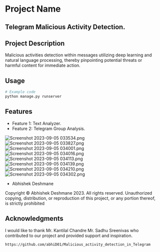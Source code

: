 
# Project Name

## Telegram Malicious Activity Detection.

## Project Description

Malicious activities detection within messages utilizing deep learning and natural language processing, thereby pinpointing potential threats or harmful content for immediate action.


## Usage

```python
# Example code
python manage.py runserver
```

## Features

- Feature 1: Text Analyzer.
- Feature 2: Telegram Group Analysis.

![Screenshot 2023-09-05 033534.png](..%2F..%2F..%2FOneDrive%2FPictures%2FScreenshots%2FScreenshot%202023-09-05%20033534.png)
![Screenshot 2023-09-05 033827.png](..%2F..%2F..%2FOneDrive%2FPictures%2FScreenshots%2FScreenshot%202023-09-05%20033827.png)
![Screenshot 2023-09-05 034001.png](..%2F..%2F..%2FOneDrive%2FPictures%2FScreenshots%2FScreenshot%202023-09-05%20034001.png)
![Screenshot 2023-09-05 034016.png](..%2F..%2F..%2FOneDrive%2FPictures%2FScreenshots%2FScreenshot%202023-09-05%20034016.png)
![Screenshot 2023-09-05 034113.png](..%2F..%2F..%2FOneDrive%2FPictures%2FScreenshots%2FScreenshot%202023-09-05%20034113.png)
![Screenshot 2023-09-05 034139.png](..%2F..%2F..%2FOneDrive%2FPictures%2FScreenshots%2FScreenshot%202023-09-05%20034139.png)
![Screenshot 2023-09-05 034210.png](..%2F..%2F..%2FOneDrive%2FPictures%2FScreenshots%2FScreenshot%202023-09-05%20034210.png)
![Screenshot 2023-09-05 034302.png](..%2F..%2F..%2FOneDrive%2FPictures%2FScreenshots%2FScreenshot%202023-09-05%20034302.png)


- Abhishek Deshmane
  
Copyright © Abhishek Deshmane 2023. All rights reserved. Unauthorized copying, distribution, or reproduction of this project, or any portion thereof, is strictly prohibited


## Acknowledgments

I would like to thank Mr. Kantilal Chandre Mr. Sadhu Sreenivas who contributed to our project and provided support and inspiration. 



`https://github.com/abhiD01/Malicious_activity_detection_in_Telegram`
